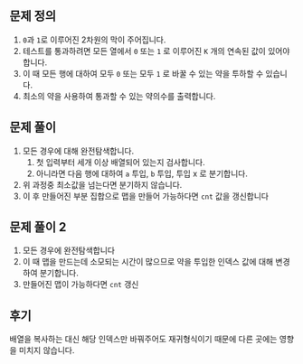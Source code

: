 ## 문제 정의

1. `0`과 `1`로 이루어진 2차원의 막이 주어집니다.
2. 테스트를 통과하려면 모든 열에서 `0` 또는 `1` 로 이루어진 `K` 개의 연속된 값이 있어야합니다.
3. 이 때 모든 행에 대하여 모두 `0` 또는 모두 `1` 로 바꿀 수 있는 약을 투하할 수 있습니다.
4. 최소의 약을 사용하여 통과할 수 있는 약의수를 출력합니다.

## 문제 풀이

1. 모든 경우에 대해 완전탐색합니다.
    1. 첫 입력부터 세개 이상 배열되어 있는지 검사합니다.
    2. 아니라면 다음 행에 대하여 `a` 투입, `b` 투입, 투입 x 로 분기합니다.
2. 위 과정중 최소값을 넘는다면 분기하지 않습니다.
3. 이 후 만들어진 부분 집합으로 맵을 만들어 가능하다면 `cnt` 값을 갱신합니다

## 문제 풀이 2

1. 모든 경우에 완전탐색합니다
2. 이 때 맵을 만드는데 소모되는 시간이 많으므로 약을 투입한 인덱스 값에 대해 변경하여 분기합니다.
3. 만들어진 맵이 가능하다면 `cnt` 갱신

## 후기

배열을 복사하는 대신 해당 인덱스만 바꿔주어도 재귀형식이기 때문에 다른 곳에는 영향을 미치지 않습니다.